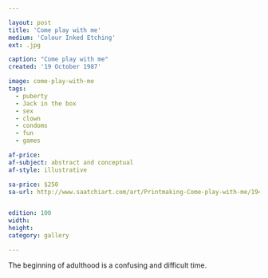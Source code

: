 ```yaml
---

layout: post
title: 'Come play with me'
medium: 'Colour Inked Etching'
ext: .jpg

caption: "Come play with me"
created: '19 October 1987'

image: come-play-with-me
tags:
  - puberty
  - Jack in the box
  - sex
  - clown
  - condoms
  - fun
  - games

af-price:
af-subject: abstract and conceptual
af-style: illustrative

sa-price: $250
sa-url: http://www.saatchiart.com/art/Printmaking-Come-play-with-me/19454/1611566/view


edition: 100
width:
height:
category: gallery

---
```


The beginning of adulthood is a confusing and difficult time.
